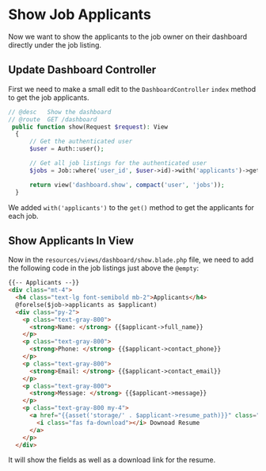 # Show Job Applicants

Now we want to show the applicants to the job owner on their dashboard directly under the job listing.

## Update Dashboard Controller

First we need to make a small edit to the `DashboardController` `index` method to get the job applicants.

```php
// @desc   Show the dashboard
// @route  GET /dashboard
 public function show(Request $request): View
  {
      // Get the authenticated user
      $user = Auth::user();

      // Get all job listings for the authenticated user
      $jobs = Job::where('user_id', $user->id)->with('applicants')->get();

      return view('dashboard.show', compact('user', 'jobs'));
  }
```

We added `with('applicants')` to the `get()` method to get the applicants for each job.

## Show Applicants In View

Now in the `resources/views/dashboard/show.blade.php` file, we need to add the following code in the job listings just above the `@empty`:


```html
{{-- Applicants --}}
<div class="mt-4">
  <h4 class="text-lg font-semibold mb-2">Applicants</h4>
  @forelse($job->applicants as $applicant)
  <div class="py-2">
    <p class="text-gray-800">
      <strong>Name: </strong> {{$applicant->full_name}}
    </p>
    <p class="text-gray-800">
      <strong>Phone: </strong> {{$applicant->contact_phone}}
    </p>
    <p class="text-gray-800">
      <strong>Email: </strong> {{$applicant->contact_email}}
    </p>
    <p class="text-gray-800">
      <strong>Message: </strong> {{$applicant->message}}
    </p>
    <p class="text-gray-800 my-4">
      <a href="{{asset('storage/' . $applicant->resume_path)}}" class="text-blue-500 hover:underline" download>
        <i class="fas fa-download"></i> Downoad Resume
      </a>
    </p>
  </div>
```

It will show the fields as well as a download link for the resume.
